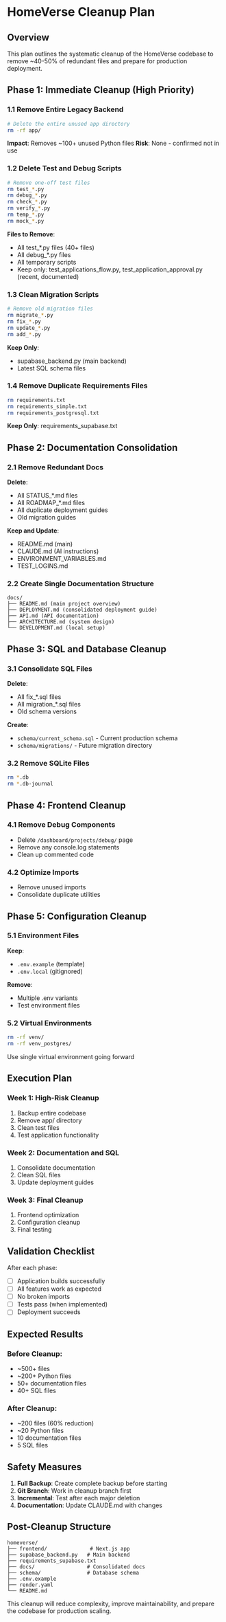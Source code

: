# HomeVerse Cleanup Plan

## Overview
This plan outlines the systematic cleanup of the HomeVerse codebase to remove ~40-50% of redundant files and prepare for production deployment.

## Phase 1: Immediate Cleanup (High Priority)

### 1.1 Remove Entire Legacy Backend
```bash
# Delete the entire unused app directory
rm -rf app/
```
**Impact**: Removes ~100+ unused Python files
**Risk**: None - confirmed not in use

### 1.2 Delete Test and Debug Scripts
```bash
# Remove one-off test files
rm test_*.py
rm debug_*.py
rm check_*.py
rm verify_*.py
rm temp_*.py
rm mock_*.py
```
**Files to Remove**:
- All test_*.py files (40+ files)
- All debug_*.py files
- All temporary scripts
- Keep only: test_applications_flow.py, test_application_approval.py (recent, documented)

### 1.3 Clean Migration Scripts
```bash
# Remove old migration files
rm migrate_*.py
rm fix_*.py
rm update_*.py
rm add_*.py
```
**Keep Only**:
- supabase_backend.py (main backend)
- Latest SQL schema files

### 1.4 Remove Duplicate Requirements Files
```bash
rm requirements.txt
rm requirements_simple.txt
rm requirements_postgresql.txt
```
**Keep Only**: requirements_supabase.txt

## Phase 2: Documentation Consolidation

### 2.1 Remove Redundant Docs
**Delete**:
- All STATUS_*.md files
- All ROADMAP_*.md files  
- All duplicate deployment guides
- Old migration guides

**Keep and Update**:
- README.md (main)
- CLAUDE.md (AI instructions)
- ENVIRONMENT_VARIABLES.md
- TEST_LOGINS.md

### 2.2 Create Single Documentation Structure
```
docs/
├── README.md (main project overview)
├── DEPLOYMENT.md (consolidated deployment guide)
├── API.md (API documentation)
├── ARCHITECTURE.md (system design)
└── DEVELOPMENT.md (local setup)
```

## Phase 3: SQL and Database Cleanup

### 3.1 Consolidate SQL Files
**Delete**:
- All fix_*.sql files
- All migration_*.sql files
- Old schema versions

**Create**:
- `schema/current_schema.sql` - Current production schema
- `schema/migrations/` - Future migration directory

### 3.2 Remove SQLite Files
```bash
rm *.db
rm *.db-journal
```

## Phase 4: Frontend Cleanup

### 4.1 Remove Debug Components
- Delete `/dashboard/projects/debug/` page
- Remove any console.log statements
- Clean up commented code

### 4.2 Optimize Imports
- Remove unused imports
- Consolidate duplicate utilities

## Phase 5: Configuration Cleanup

### 5.1 Environment Files
**Keep**:
- `.env.example` (template)
- `.env.local` (gitignored)

**Remove**:
- Multiple .env variants
- Test environment files

### 5.2 Virtual Environments
```bash
rm -rf venv/
rm -rf venv_postgres/
```
Use single virtual environment going forward

## Execution Plan

### Week 1: High-Risk Cleanup
1. Backup entire codebase
2. Remove app/ directory
3. Clean test files
4. Test application functionality

### Week 2: Documentation and SQL
1. Consolidate documentation
2. Clean SQL files
3. Update deployment guides

### Week 3: Final Cleanup
1. Frontend optimization
2. Configuration cleanup
3. Final testing

## Validation Checklist

After each phase:
- [ ] Application builds successfully
- [ ] All features work as expected
- [ ] No broken imports
- [ ] Tests pass (when implemented)
- [ ] Deployment succeeds

## Expected Results

### Before Cleanup:
- ~500+ files
- ~200+ Python files
- 50+ documentation files
- 40+ SQL files

### After Cleanup:
- ~200 files (60% reduction)
- ~20 Python files
- 10 documentation files
- 5 SQL files

## Safety Measures

1. **Full Backup**: Create complete backup before starting
2. **Git Branch**: Work in cleanup branch first
3. **Incremental**: Test after each major deletion
4. **Documentation**: Update CLAUDE.md with changes

## Post-Cleanup Structure

```
homeverse/
├── frontend/              # Next.js app
├── supabase_backend.py   # Main backend
├── requirements_supabase.txt
├── docs/                 # Consolidated docs
├── schema/               # Database schema
├── .env.example
├── render.yaml
└── README.md
```

This cleanup will reduce complexity, improve maintainability, and prepare the codebase for production scaling.